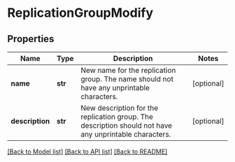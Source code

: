# ReplicationGroupModify

## Properties
Name | Type | Description | Notes
------------ | ------------- | ------------- | -------------
**name** | **str** | New name for the replication group. The name should not have any unprintable characters. | [optional] 
**description** | **str** | New description for the replication group. The description should not have any unprintable characters. | [optional] 

[[Back to Model list]](../README.md#documentation-for-models) [[Back to API list]](../README.md#documentation-for-api-endpoints) [[Back to README]](../README.md)



